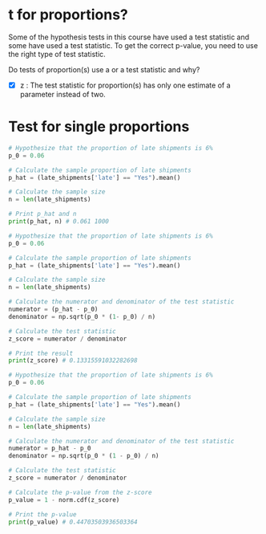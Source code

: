# t for proportions?
Some of the hypothesis tests in this course have used a  test statistic and some have used a  test statistic. To get the correct p-value, you need to use the right type of test statistic.

Do tests of proportion(s) use a  or a  test statistic and why?
- [x] z : The test statistic for proportion(s) has only one estimate of a parameter instead of two.
# Test for single proportions
```py
# Hypothesize that the proportion of late shipments is 6%
p_0 = 0.06

# Calculate the sample proportion of late shipments
p_hat = (late_shipments['late'] == "Yes").mean()

# Calculate the sample size
n = len(late_shipments)

# Print p_hat and n
print(p_hat, n) # 0.061 1000
```
```py
# Hypothesize that the proportion of late shipments is 6%
p_0 = 0.06

# Calculate the sample proportion of late shipments
p_hat = (late_shipments['late'] == "Yes").mean()

# Calculate the sample size
n = len(late_shipments)

# Calculate the numerator and denominator of the test statistic
numerator = (p_hat - p_0)
denominator = np.sqrt(p_0 * (1- p_0) / n)

# Calculate the test statistic
z_score = numerator / denominator

# Print the result
print(z_score) # 0.13315591032282698
```
```py
# Hypothesize that the proportion of late shipments is 6%
p_0 = 0.06

# Calculate the sample proportion of late shipments
p_hat = (late_shipments['late'] == "Yes").mean()

# Calculate the sample size
n = len(late_shipments)

# Calculate the numerator and denominator of the test statistic
numerator = p_hat - p_0
denominator = np.sqrt(p_0 * (1 - p_0) / n)

# Calculate the test statistic
z_score = numerator / denominator

# Calculate the p-value from the z-score
p_value = 1 - norm.cdf(z_score)

# Print the p-value
print(p_value) # 0.44703503936503364
```
